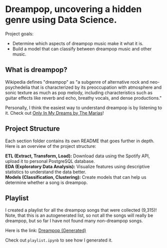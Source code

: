 # Dreampop, uncovering a hidden genre using Data Science.

Project goals:
* Determine which aspects of dreampop music make it what it is.
* Build a model that can classify between dreampop music and other music.

## What is dreampop?

Wikipedia defines "dreampop" as "a subgenre of alternative rock and neo-psychedelia that is characterized by its preoccupation with atmosphere and sonic texture as much as pop melody, including characteristics such as guitar effects like reverb and echo, breathy vocals, and dense productions."

Personally, I think the easiest way to understand dreampop is by listening to it. Check out [Only In My Dreams by The Marías](https://www.youtube.com/watch?v=qrqywuDWz_Q)!

## Project Structure

Each section folder contains its own README that goes further in depth. Here is an overview of the project structure:

**ETL (Extract, Transform, Load):** Download data using the Spotify API, upload it to personal PostgreSQL database.\
**EDA (Exploratory Data Analysis):** Visualize features using descriptive statistics to understand the data better.\
**Models (Classification, Clustering):** Create models that can help us determine whether a song is dreampop.

## Playlist

I created a playlist for all the dreampop songs that were collected (9,315)! Note, that this is an autogenerated list, so not all the songs will really be dreampop, but so far I have not found many non-dreampop songs.

Here is the link: [Dreampop (Generated)](https://open.spotify.com/playlist/0gXnKF7IfnEpeuqYAgUimy?si=8b530514acc14353)

Check out `playlist.ipynb` to see how I generated it.
